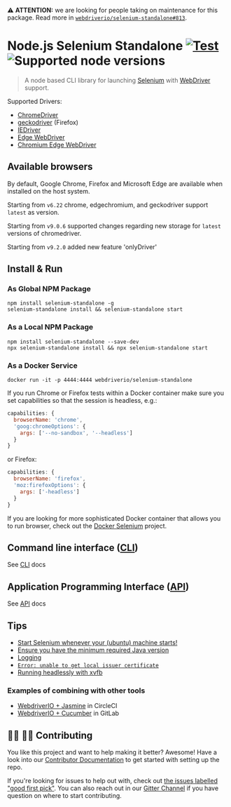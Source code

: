 ⚠️ __ATTENTION:__ we are looking for people taking on maintenance for this package. Read more in [`webdriverio/selenium-standalone#813`](https://github.com/webdriverio/selenium-standalone/issues/813).

Node.js Selenium Standalone [![Test](https://github.com/webdriverio/selenium-standalone/actions/workflows/test.yml/badge.svg?branch=main&event=push)](https://github.com/webdriverio/selenium-standalone/actions/workflows/test.yml) ![Supported node versions](https://img.shields.io/badge/node-12%2C%2013%2C%2014%2C%2015%2C%2016%2C%2017%2C%2018%2C%2019%2C%2020-green)
===========================

> A node based CLI library for launching [Selenium](http://www.seleniumhq.org/download/) with [WebDriver](https://w3c.github.io/webdriver/) support.

Supported Drivers:

 * [ChromeDriver](https://github.com/SeleniumHQ/selenium/wiki/ChromeDriver)
 * [geckodriver](https://github.com/mozilla/geckodriver/releases) (Firefox)
 * [IEDriver](https://github.com/SeleniumHQ/selenium/wiki/InternetExplorerDriver)
 * [Edge WebDriver](https://developer.microsoft.com/en-us/microsoft-edge/tools/webdriver/#downloads)
 * [Chromium Edge WebDriver](https://developer.microsoft.com/en-us/microsoft-edge/tools/webdriver/#downloads)

## Available browsers

By default, Google Chrome, Firefox and Microsoft Edge are available when installed on the host system.

Starting from `v6.22` chrome, edgechromium, and geckodriver support `latest` as version.

Starting from `v9.0.6` supported changes regarding new storage for `latest` versions of chromedriver.

Starting from `v9.2.0` added new feature 'onlyDriver'

## Install & Run

### As Global NPM Package

```shell
npm install selenium-standalone -g
selenium-standalone install && selenium-standalone start
```

### As a Local NPM Package

```shell
npm install selenium-standalone --save-dev
npx selenium-standalone install && npx selenium-standalone start
```

### As a Docker Service

```shell
docker run -it -p 4444:4444 webdriverio/selenium-standalone
```

If you run Chrome or Firefox tests within a Docker container make sure you set capabilities so that the session is headless, e.g.:

```js
capabilities: {
  browserName: 'chrome',
  'goog:chromeOptions': {
    args: ['--no-sandbox', '--headless']
  }
}
```

or Firefox:

```js
capabilities: {
  browserName: 'firefox',
  'moz:firefoxOptions': {
    args: ['-headless']
  }
}
```

If you are looking for more sophisticated Docker container that allows you to run browser, check out the [Docker Selenium](https://github.com/SeleniumHQ/docker-selenium) project.

## Command line interface ([CLI](./docs/CLI.md))

See [CLI](./docs/CLI.md) docs

## Application Programming Interface ([API](./docs/API.md))

See [API](./docs/API.md) docs

## Tips

- [Start Selenium whenever your (ubuntu) machine starts!](./docs/run-when-system-starts.md)
- [Ensure you have the minimum required Java version](./docs/java-versions.md)
- [Logging](./docs/logging.md)
- [`Error: unable to get local issuer certificate`](./docs/issuer-cerificate.md)
- [Running headlessly with xvfb](./docs/xvfb.md)

### Examples of combining with other tools

- [WebdriverIO + Jasmine](https://github.com/mgrybyk/wdio-jasmine-boilerplate) in CircleCI
- [WebdriverIO + Cucumber](https://gitlab.com/bar_foo/wdio-cucumber-typescript) in GitLab

## :woman_technologist: :man_technologist: Contributing

You like this project and want to help making it better? Awesome! Have a look into our [Contributor Documentation](CONTRIBUTING.md) to get started with setting up the repo.

If you're looking for issues to help out with, check out [the issues labelled "good first pick"](https://github.com/webdriverio/selenium-standalone/issues?q=is%3Aopen+is%3Aissue+label%3A"good+first+pick"). You can also reach out in our [Gitter Channel](https://gitter.im/webdriverio/webdriverio) if you have question on where to start contributing.
